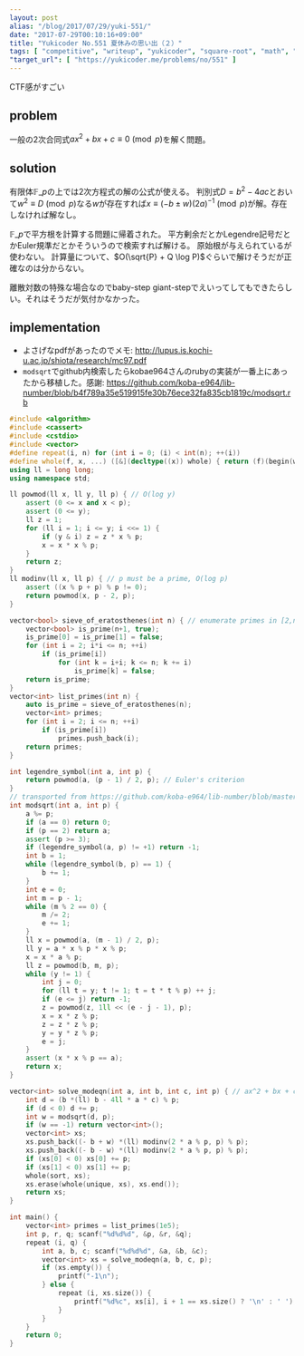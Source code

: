 ```yaml
---
layout: post
alias: "/blog/2017/07/29/yuki-551/"
date: "2017-07-29T00:10:16+09:00"
title: "Yukicoder No.551 夏休みの思い出（２）"
tags: [ "competitive", "writeup", "yukicoder", "square-root", "math", "modulo" ]
"target_url": [ "https://yukicoder.me/problems/no/551" ]
---
```


CTF感がすごい

## problem

一般の$2$次合同式$ax^2 + bx + c \equiv 0 \pmod{p}$を解く問題。

## solution

有限体$\mathbb{F}\_p$の上では$2$次方程式の解の公式が使える。
判別式$D = b^2 - 4ac$とおいて$w^2 \equiv D \pmod{p}$なる$w$が存在すれば$x \equiv (- b \pm w)(2a)^{-1} \pmod{p}$が解。存在しなければ解なし。

$\mathbb{F}\_p$で平方根を計算する問題に帰着された。
平方剰余だとかLegendre記号だとかEuler規準だとかそういうので検索すれば解ける。
原始根が与えられているが使わない。
計算量について、$O(\sqrt{P} + Q \log P)$ぐらいで解けそうだが正確なのは分からない。

離散対数の特殊な場合なのでbaby-step giant-stepでえいってしてもできたらしい。それはそうだが気付かなかった。

## implementation

-   よさげなpdfがあったのでメモ: <http://lupus.is.kochi-u.ac.jp/shiota/research/mc97.pdf>
-   `modsqrt`でgithub内検索したらkobae964さんのrubyの実装が一番上にあったから移植した。感謝: <https://github.com/koba-e964/lib-number/blob/b4f789a35e519915fe30b76ece32fa835cb1819c/modsqrt.rb>

``` c++
#include <algorithm>
#include <cassert>
#include <cstdio>
#include <vector>
#define repeat(i, n) for (int i = 0; (i) < int(n); ++(i))
#define whole(f, x, ...) ([&](decltype((x)) whole) { return (f)(begin(whole), end(whole), ## __VA_ARGS__); })(x)
using ll = long long;
using namespace std;

ll powmod(ll x, ll y, ll p) { // O(log y)
    assert (0 <= x and x < p);
    assert (0 <= y);
    ll z = 1;
    for (ll i = 1; i <= y; i <<= 1) {
        if (y & i) z = z * x % p;
        x = x * x % p;
    }
    return z;
}
ll modinv(ll x, ll p) { // p must be a prime, O(log p)
    assert ((x % p + p) % p != 0);
    return powmod(x, p - 2, p);
}

vector<bool> sieve_of_eratosthenes(int n) { // enumerate primes in [2,n] with O(n log log n)
    vector<bool> is_prime(n+1, true);
    is_prime[0] = is_prime[1] = false;
    for (int i = 2; i*i <= n; ++i)
        if (is_prime[i])
            for (int k = i+i; k <= n; k += i)
                is_prime[k] = false;
    return is_prime;
}
vector<int> list_primes(int n) {
    auto is_prime = sieve_of_eratosthenes(n);
    vector<int> primes;
    for (int i = 2; i <= n; ++i)
        if (is_prime[i])
            primes.push_back(i);
    return primes;
}

int legendre_symbol(int a, int p) {
    return powmod(a, (p - 1) / 2, p); // Euler's criterion
}
// transported from https://github.com/koba-e964/lib-number/blob/master/modsqrt.rb
int modsqrt(int a, int p) {
    a %= p;
    if (a == 0) return 0;
    if (p == 2) return a;
    assert (p >= 3);
    if (legendre_symbol(a, p) != +1) return -1;
    int b = 1;
    while (legendre_symbol(b, p) == 1) {
        b += 1;
    }
    int e = 0;
    int m = p - 1;
    while (m % 2 == 0) {
        m /= 2;
        e += 1;
    }
    ll x = powmod(a, (m - 1) / 2, p);
    ll y = a * x % p * x % p;
    x = x * a % p;
    ll z = powmod(b, m, p);
    while (y != 1) {
        int j = 0;
        for (ll t = y; t != 1; t = t * t % p) ++ j;
        if (e <= j) return -1;
        z = powmod(z, 1ll << (e - j - 1), p);
        x = x * z % p;
        z = z * z % p;
        y = y * z % p;
        e = j;
    }
    assert (x * x % p == a);
    return x;
}

vector<int> solve_modeqn(int a, int b, int c, int p) { // ax^2 + bx + c = 0 mod p
    int d = (b *(ll) b - 4ll * a * c) % p;
    if (d < 0) d += p;
    int w = modsqrt(d, p);
    if (w == -1) return vector<int>();
    vector<int> xs;
    xs.push_back((- b + w) *(ll) modinv(2 * a % p, p) % p);
    xs.push_back((- b - w) *(ll) modinv(2 * a % p, p) % p);
    if (xs[0] < 0) xs[0] += p;
    if (xs[1] < 0) xs[1] += p;
    whole(sort, xs);
    xs.erase(whole(unique, xs), xs.end());
    return xs;
}

int main() {
    vector<int> primes = list_primes(1e5);
    int p, r, q; scanf("%d%d%d", &p, &r, &q);
    repeat (i, q) {
        int a, b, c; scanf("%d%d%d", &a, &b, &c);
        vector<int> xs = solve_modeqn(a, b, c, p);
        if (xs.empty()) {
            printf("-1\n");
        } else {
            repeat (i, xs.size()) {
                printf("%d%c", xs[i], i + 1 == xs.size() ? '\n' : ' ');
            }
        }
    }
    return 0;
}
```
